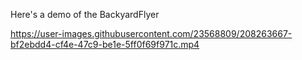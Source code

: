 Here's a demo of the BackyardFlyer


https://user-images.githubusercontent.com/23568809/208263667-bf2ebdd4-cf4e-47c9-be1e-5ff0f69f971c.mp4

